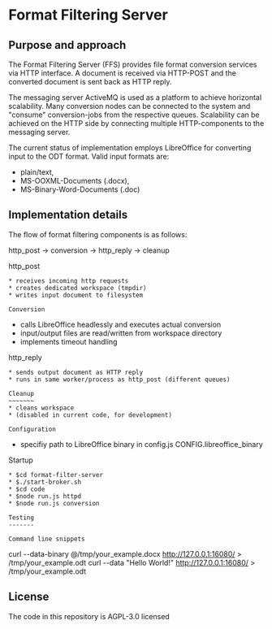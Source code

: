 Format Filtering Server
=======================

Purpose and approach
--------------------

The Format Filtering Server (FFS) provides file format conversion
services via HTTP interface. A document is received via
HTTP-POST and the converted document is sent back as HTTP reply.

The messaging server ActiveMQ is used as a platform to achieve
horizontal scalability. Many conversion nodes can be connected
to the system and "consume" conversion-jobs from the respective
queues. Scalability can be achieved on the HTTP side by connecting
multiple HTTP-components to the messaging server.

The current status of implementation employs LibreOffice for
converting input to the ODT format. Valid input formats are:
* plain/text,
* MS-OOXML-Documents (.docx),
* MS-Binary-Word-Documents (.doc)

Implementation details
----------------------

The flow of format filtering components is as follows:

http_post -> conversion -> http_reply -> cleanup

http_post
~~~~~~~~~~
* receives incoming http requests
* creates dedicated workspace (tmpdir)
* writes input document to filesystem

Conversion
~~~~~~~~~~
* calls LibreOffice headlessly and executes actual conversion
* input/output files are read/written from workspace directory
* implements timeout handling

http_reply
~~~~~~~~~~
* sends output document as HTTP reply
* runs in same worker/process as http_post (different queues)

Cleanup
~~~~~~~
* cleans workspace
* (disabled in current code, for development)

Configuration
~~~~~~~~~~
* specifiy path to LibreOffice binary in config.js CONFIG.libreoffice_binary

Startup
~~~~~~~
* $cd format-filter-server
* $./start-broker.sh
* $cd code
* $node run.js httpd
* $node run.js conversion

Testing
-------

Command line snippets
~~~~~~~~~~~~~~~~~~~~~

curl --data-binary @/tmp/your_example.docx http://127.0.0.1:16080/ > /tmp/your_example.odt
curl --data "Hello World!" http://127.0.0.1:16080/ > /tmp/your_example.odt


License
-------
The code in this repository is AGPL-3.0 licensed 
